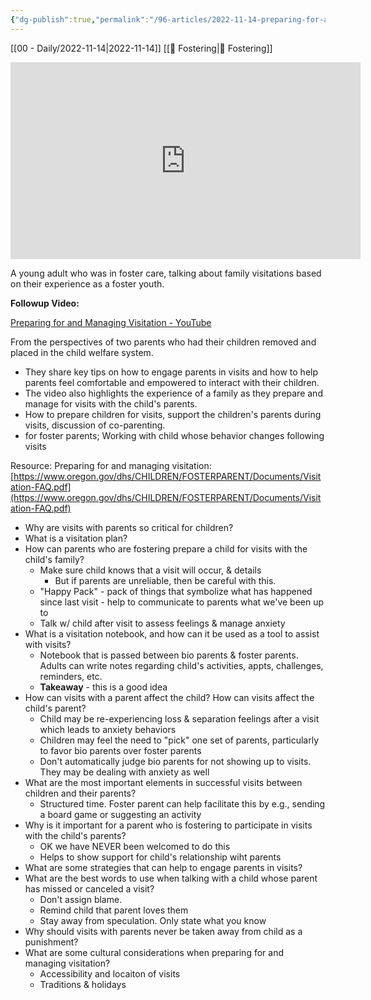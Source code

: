 ```yaml
---
{"dg-publish":true,"permalink":"/96-articles/2022-11-14-preparing-for-and-managing-visitation/"}
---
```



[[00 - Daily/2022-11-14\|2022-11-14]] [[📘 Fostering\|📘 Fostering]] 

<iframe width="560" height="315" src="https://www.youtube.com/embed/N6x83KQ1Tmo" title="YouTube video player" frameborder="0" allow="accelerometer; autoplay; clipboard-write; encrypted-media; gyroscope; picture-in-picture" allowfullscreen></iframe>

A young adult who was in foster care, talking about family visitations based on their experience as a foster youth.

**Followup Video:**

[Preparing for and Managing Visitation - YouTube](https://www.youtube.com/watch?v=dX1XzINXlmg)

From the perspectives of two parents who had their children removed and placed in the child welfare system.

* They share key tips on how to engage parents in visits and how to help parents feel comfortable and empowered to interact with their children.
* The video also highlights the experience of a family as they prepare and manage for visits with the child's parents.
* How to prepare children for visits, support the children's parents during visits, discussion of co-parenting.
* for foster parents; Working with child whose behavior changes following visits

Resource: Preparing for and managing visitation: [https://www.oregon.gov/dhs/CHILDREN/FOSTERPARENT/Documents/Visitation-FAQ.pdf](https://www.oregon.gov/dhs/CHILDREN/FOSTERPARENT/Documents/Visitation-FAQ.pdf)

* Why are visits with parents so critical for children?
* What is a visitation plan?
* How can parents who are fostering prepare a child for visits with the child's family?
    * Make sure child knows that a visit will occur, & details
        * But if parents are unreliable, then be careful with this.
    * "Happy Pack" - pack of things that symbolize what has happened since last visit - help to communicate to parents what we've been up to
    * Talk w/ child after visit to assess feelings & manage anxiety
* What is a visitation notebook, and how can it be used as a tool to assist with visits?
    * Notebook that is passed between bio parents & foster parents. Adults can write notes regarding child's activities, appts, challenges, reminders, etc.
    * **Takeaway** - this is a good idea
* How can visits with a parent affect the child? How can visits affect the child's parent?
    * Child may be re-experiencing loss & separation feelings after a visit which leads to anxiety behaviors
    * Children may feel the need to "pick" one set of parents, particularly to favor bio parents over foster parents
    * Don't automatically judge bio parents for not showing up to visits. They may be dealing with anxiety as well
* What are the most important elements in successful visits between children and their parents?
    * Structured time. Foster parent can help facilitate this by e.g., sending a board game or suggesting an activity
* Why is it important for a parent who is fostering to participate in visits with the child's parents?
    * OK we have NEVER been welcomed to do this
    * Helps to show support for child's relationship wiht parents
* What are some strategies that can help to engage parents in visits?
* What are the best words to use when talking with a child whose parent has missed or canceled a visit?
    * Don't assign blame.
    * Remind child that parent loves them
    * Stay away from speculation. Only state what you know
* Why should visits with parents never be taken away from child as a punishment?
* What are some cultural considerations when preparing for and managing visitation?
    * Accessibility and locaiton of visits
    * Traditions & holidays